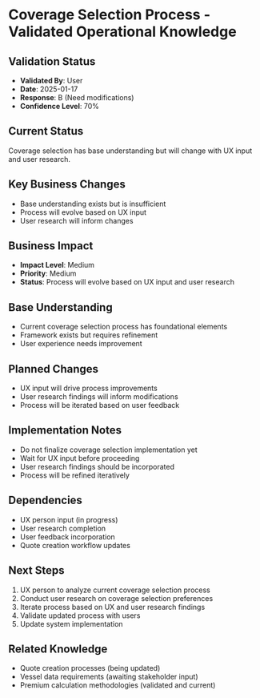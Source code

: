 # Coverage Selection Process - Validated Operational Knowledge

## Validation Status
- **Validated By**: User
- **Date**: 2025-01-17
- **Response**: B (Need modifications)
- **Confidence Level**: 70%

## Current Status
Coverage selection has base understanding but will change with UX input and user research.

## Key Business Changes
- Base understanding exists but is insufficient
- Process will evolve based on UX input
- User research will inform changes

## Business Impact
- **Impact Level**: Medium
- **Priority**: Medium
- **Status**: Process will evolve based on UX input and user research

## Base Understanding
- Current coverage selection process has foundational elements
- Framework exists but requires refinement
- User experience needs improvement

## Planned Changes
- UX input will drive process improvements
- User research findings will inform modifications
- Process will be iterated based on user feedback

## Implementation Notes
- Do not finalize coverage selection implementation yet
- Wait for UX input before proceeding
- User research findings should be incorporated
- Process will be refined iteratively

## Dependencies
- UX person input (in progress)
- User research completion
- User feedback incorporation
- Quote creation workflow updates

## Next Steps
1. UX person to analyze current coverage selection process
2. Conduct user research on coverage selection preferences
3. Iterate process based on UX and user research findings
4. Validate updated process with users
5. Update system implementation

## Related Knowledge
- Quote creation processes (being updated)
- Vessel data requirements (awaiting stakeholder input)
- Premium calculation methodologies (validated and current)